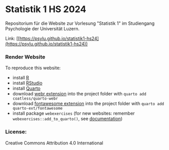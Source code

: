 # Statistik 1 HS 2024 

Repositorium für die Website zur Vorlesung "Statistik 1" im Studiengang Psychologie der Universität Luzern.

Link: [[https://psylu.github.io/statistik1-hs24](https://psylu.github.io/statistik1-hs24))

### Render Website
To reproduce this website:
- install [R](https://cran.rstudio.com/)
- install [RStudio](https://posit.co/download/rstudio-desktop/)
- install [Quarto](https://quarto.org/docs/download/)
- download [webr extension](https://github.com/coatless/quarto-webr?tab=readme-ov-file) into the project folder with `quarto add coatless/quarto-webr`
- download [fontawesome extension](https://github.com/quarto-ext/fontawesome) into the project folder with `quarto add quarto-ext/fontawesome`
- install package `webexercises` (for new websites: remember `webexercises::add_to_quarto()`, see [documentation](https://cran.r-project.org/web/packages/webexercises/webexercises.pdf))

### License: 
Creative Commons Attribution 4.0 International
